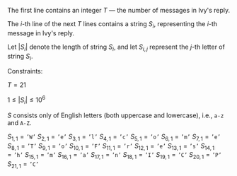 The first line contains an integer $T$ — the number of messages in Ivy's reply.

The $i$-th line of the next $T$ lines contains a string $S_i$, representing the $i$-th message in Ivy's reply.

Let $|S_i|$ denote the length of string $S_i$, and let $S_{i,j}$ represent the $j$-th letter of string $S_i$.

Constraints:

$T = 21$

$1 \leq |S_i| \leq 10^6$

$S$ consists only of English letters (both uppercase and lowercase), i.e., `a-z` and `A-Z`.

$S_{1,1} = \texttt{'W'}$
$S_{2,1} = \texttt{'e'}$
$S_{3,1} = \texttt{'l'}$
$S_{4,1} = \texttt{'c'}$
$S_{5,1} = \texttt{'o'}$
$S_{6,1} = \texttt{'m'}$
$S_{7,1} = \texttt{'e'}$
$S_{8,1} = \texttt{'T'}$
$S_{9,1} = \texttt{'o'}$
$S_{10,1} = \texttt{'F'}$
$S_{11,1} = \texttt{'r'}$
$S_{12,1} = \texttt{'e'}$
$S_{13,1} = \texttt{'s'}$
$S_{14,1} = \texttt{'h'}$
$S_{15,1} = \texttt{'m'}$
$S_{16,1} = \texttt{'a'}$
$S_{17,1} = \texttt{'n'}$
$S_{18,1} = \texttt{'I'}$
$S_{19,1} = \texttt{'C'}$
$S_{20,1} = \texttt{'P'}$
$S_{21,1} = \texttt{'C'}$
